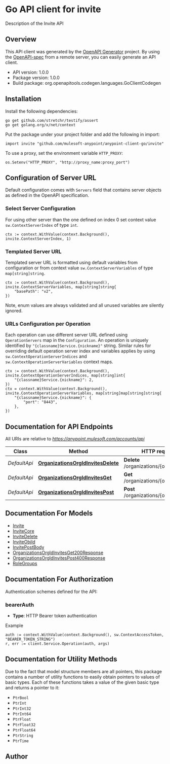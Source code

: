 # Go API client for invite

Description of the Invite API

## Overview
This API client was generated by the [OpenAPI Generator](https://openapi-generator.tech) project.  By using the [OpenAPI-spec](https://www.openapis.org/) from a remote server, you can easily generate an API client.

- API version: 1.0.0
- Package version: 1.0.0
- Build package: org.openapitools.codegen.languages.GoClientCodegen

## Installation

Install the following dependencies:

```shell
go get github.com/stretchr/testify/assert
go get golang.org/x/net/context
```

Put the package under your project folder and add the following in import:

```golang
import invite "github.com/mulesoft-anypoint/anypoint-client-go/invite"
```

To use a proxy, set the environment variable `HTTP_PROXY`:

```golang
os.Setenv("HTTP_PROXY", "http://proxy_name:proxy_port")
```

## Configuration of Server URL

Default configuration comes with `Servers` field that contains server objects as defined in the OpenAPI specification.

### Select Server Configuration

For using other server than the one defined on index 0 set context value `sw.ContextServerIndex` of type `int`.

```golang
ctx := context.WithValue(context.Background(), invite.ContextServerIndex, 1)
```

### Templated Server URL

Templated server URL is formatted using default variables from configuration or from context value `sw.ContextServerVariables` of type `map[string]string`.

```golang
ctx := context.WithValue(context.Background(), invite.ContextServerVariables, map[string]string{
	"basePath": "v2",
})
```

Note, enum values are always validated and all unused variables are silently ignored.

### URLs Configuration per Operation

Each operation can use different server URL defined using `OperationServers` map in the `Configuration`.
An operation is uniquely identified by `"{classname}Service.{nickname}"` string.
Similar rules for overriding default operation server index and variables applies by using `sw.ContextOperationServerIndices` and `sw.ContextOperationServerVariables` context maps.

```golang
ctx := context.WithValue(context.Background(), invite.ContextOperationServerIndices, map[string]int{
	"{classname}Service.{nickname}": 2,
})
ctx = context.WithValue(context.Background(), invite.ContextOperationServerVariables, map[string]map[string]string{
	"{classname}Service.{nickname}": {
		"port": "8443",
	},
})
```

## Documentation for API Endpoints

All URIs are relative to *https://anypoint.mulesoft.com/accounts/api*

Class | Method | HTTP request | Description
------------ | ------------- | ------------- | -------------
*DefaultApi* | [**OrganizationsOrgIdInvitesDelete**](docs/DefaultApi.md#organizationsorgidinvitesdelete) | **Delete** /organizations/{orgId}/invites | 
*DefaultApi* | [**OrganizationsOrgIdInvitesGet**](docs/DefaultApi.md#organizationsorgidinvitesget) | **Get** /organizations/{orgId}/invites | 
*DefaultApi* | [**OrganizationsOrgIdInvitesPost**](docs/DefaultApi.md#organizationsorgidinvitespost) | **Post** /organizations/{orgId}/invites | 


## Documentation For Models

 - [Invite](docs/Invite.md)
 - [InviteCore](docs/InviteCore.md)
 - [InviteDelete](docs/InviteDelete.md)
 - [InviteObjId](docs/InviteObjId.md)
 - [InvitePostBody](docs/InvitePostBody.md)
 - [OrganizationsOrgIdInvitesGet200Response](docs/OrganizationsOrgIdInvitesGet200Response.md)
 - [OrganizationsOrgIdInvitesPost400Response](docs/OrganizationsOrgIdInvitesPost400Response.md)
 - [RoleGroups](docs/RoleGroups.md)


## Documentation For Authorization


Authentication schemes defined for the API:
### bearerAuth

- **Type**: HTTP Bearer token authentication

Example

```golang
auth := context.WithValue(context.Background(), sw.ContextAccessToken, "BEARER_TOKEN_STRING")
r, err := client.Service.Operation(auth, args)
```


## Documentation for Utility Methods

Due to the fact that model structure members are all pointers, this package contains
a number of utility functions to easily obtain pointers to values of basic types.
Each of these functions takes a value of the given basic type and returns a pointer to it:

* `PtrBool`
* `PtrInt`
* `PtrInt32`
* `PtrInt64`
* `PtrFloat`
* `PtrFloat32`
* `PtrFloat64`
* `PtrString`
* `PtrTime`

## Author



